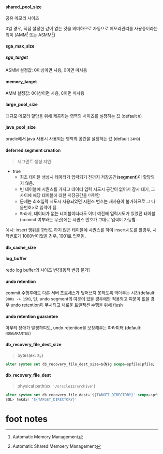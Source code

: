#### **shared_pool_size**

공유 메모리 사이즈

0일 경우, 직접 설정한 값이 없는 것을 의미하므로 자동으로 메모리관리를 사용중이라는 의미
(AMM[^AMM] 또는 ASMM[^ASMM])

#### **sga_max_size**

##### **sga_target**

ASMM 설정값: 0이상이면 사용, 0이면 미사용

#### **memory_target**

AMM 설정값: 0이상이면 사용, 0이면 미사용

#### **large_pool_size**

대규모 메모리 할당을 위해 제공하는 영역의 사이즈를 설정하는 값 (default `0`)

#### **java_pool_size**

oracle에서 java 사용시 사용되는 영역의 공간을 설정하는 값 (default `24MB`)

#### **deferred segment creation**

> 세그먼트 생성 지연

- true
  - 최초 테이블 생성시 데이터가 입력되기 전까지 저장공간(**segment**)이 할당되지 않음.
  - 빈 테이블에 시퀀스를 가지고 데이터 입력 시도시 공간이 없어서 잠시 대기, 그 사이에 해당 테이블에 대한 저장공간을 마련함
  - 문제는 최초입력 시도시 사용되었던 시퀀스 번호는 재사용이 불가하므로 그 다음번호>로 입력이 됨.
  - 따라서, 데이터가 없는 테이블이더라도 이미 예전에 입력시도가 있었던 테이블(commit 여부와는 무관)에는 시퀀스 번호가 그대로 입력이 가능함.

예시: insert 행위를 한번도 하지 않은 테이블에 시퀀스를 하여 insert시도를 할경우, 시작번호가 1000번이었을 경우, 1001로 입력됨.

#### **db_cache_size**

#### **log_buffer**

redo log buffer의 사이즈 변경[동적 변경 불가]

#### **undo retention**

commit 수행후에도 다른 서버 프로세스가 덮어쓰지 못하도록 막아주는 시간(default: `900s -> 15M`),
단, undo segment의 여분이 있을 경우에만 적용되고 여분이 없을 경우 undo retention이 무시되고 새로운 트랜잭션 수행을 위해 flush

#### **undo retention guarantee**

아무리 장애가 발생하여도, undo retention을 보장해주는 파라미터 (default: `NOGUARANTEE`)

#### db_recovery_file_dest_size

> bytes(ex: `2g`)

```sql
alter system set db_recovery_file_dest_size=${N}g scope=spfile|pfile;
```

#### db_recovery_file_dest

> physical path(ex: `'/oracle12/archive'`)

```sql
alter system set db_recovery_file_dest='${TARGET_DIRECTORY}' scope=spfile|pfile;
SQL> !mkdir '${TARGET_DIRECTORY}'
```



# foot notes

[^ASMM]: Automatic Shared Memoery Management
[^AMM]: Automatic Memory Management

